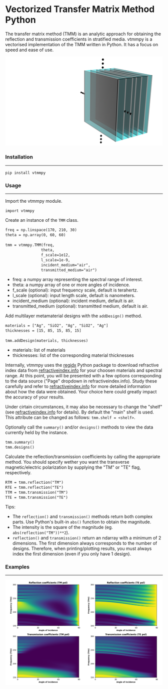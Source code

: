 # **Vectorized Transfer Matrix Method Python** 
The transfer matrix method (TMM) is an analytic approach for obtaining the reflection and transmission coefficients in stratified media. vtmmpy is a vectorised implementation of the TMM written in Python. It has a focus on speed and ease of use. 

![](https://github.com/AI-Tony/vtmmpy/raw/master/images/MTM.png) 

### **Installation**

---

```
pip install vtmmpy 
```

### **Usage**

--- 

Import the vtmmpy module.

```
import vtmmpy
```

Create an instance of the ```TMM``` class. 

```
freq = np.linspace(170, 210, 30) 
theta = np.array(0, 60, 60) 

tmm = vtmmpy.TMM(freq, 
                theta, 
                f_scale=1e12, 
                l_scale=1e-9, 
                incident_medium="air", 
                transmitted_medium="air") 
```

- freq: a numpy array representing the spectral range of interest. 
- theta: a numpy array of one or more angles of incidence. 
- f_scale (optional): input frequency scale, default is terahertz.
- l_scale (optional): input length scale, default is nanometers.
- incident_medium (optional): incident medium, default is air.
- transmitted_medium (optional): transmitted medium, default is air. 

Add multilayer metamaterial designs with the ```addDesign()``` method. 

```
materials = ["Ag", "SiO2", "Ag", "SiO2", "Ag"] 
thicknesses = [15, 85, 15, 85, 15] 

tmm.addDesign(materials, thicknesses)
```

- materials: list of materials 
- thicknesses: list of the corresponding material thicknesses 

Internally, vtmmpy uses the [regidx](https://gitlab.com/benvial/refidx) Python package to download refractive index data from [refractiveindex.info](https://refractiveindex.info/) for your choosen materials and spectral range. At this point, you will be presented with a few options corresponding to the data source ("Page" dropdown in refractiveindex.info). Study these carefully and refer to [refractiveindex.info](https://refractiveindex.info/) for more detailed information about how the data were obtained. Your choice here could greatly impact the accuracy of your results.

Under cirtain circumstances, it may also be necessary to change the "shelf" (see [refractiveindex.info](https://refractiveindex.info/) for details). By default the "main" shelf is used. This attribute can be changed as follows: ```tmm.shelf = <shelf>```.

Optionally call the ```summary()``` and/or ```designs()``` methods to view the data currently held by the instance.

```
tmm.summary() 
tmm.designs() 
```

Calculate the reflection/transmission coefficients by calling the appropriate method. You should specify wether you want the transverse magnetic/electric polarization by supplying the "TM" or "TE" flag, respectively.

```
RTM = tmm.reflection("TM") 
RTE = tmm.reflection("TE") 
TTM = tmm.transmission("TM") 
TTE = tmm.transmission("TE") 
```

Tips: 
 - The ```reflection()``` and ```transmission()``` methods return both complex parts. Use Python's built-in ```abs()``` function to obtain the magnitude.
 - The intensity is the square of the magnitude (eg. ```abs(reflection("TM"))**2```). 
 - ```reflection()``` and ```transmission()``` return an ndarray with a minimum of 2 dimensions. The first dimension always corresponds to the number of designs. Therefore, when printing/plotting results, you must always index the first dimension (even if you only have 1 design). 

### **Examples**

--- 



![](https://github.com/AI-Tony/vtmmpy/raw/master/images/2dplots.png)
